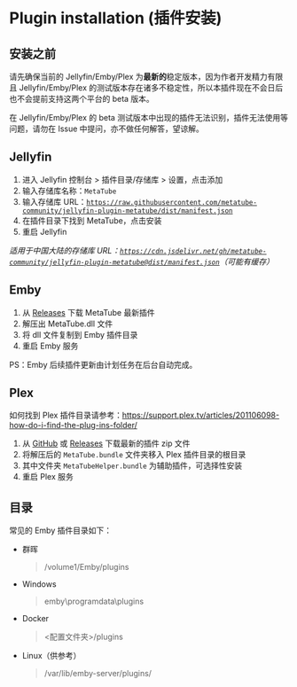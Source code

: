 # Plugin installation (插件安装)

## 安装之前

请先确保当前的 Jellyfin/Emby/Plex 为**最新的**稳定版本，因为作者开发精力有限且 Jellyfin/Emby/Plex 的测试版本存在诸多不稳定性，所以本插件现在不会日后也不会提前支持这两个平台的 beta 版本。

在 Jellyfin/Emby/Plex 的 beta 测试版本中出现的插件无法识别，插件无法使用等问题，请勿在 Issue 中提问，亦不做任何解答，望谅解。

## Jellyfin

1. 进入 Jellyfin 控制台 > 插件目录/存储库 > 设置，点击添加
2. 输入存储库名称：`MetaTube`
3. 输入存储库 URL：[`https://raw.githubusercontent.com/metatube-community/jellyfin-plugin-metatube/dist/manifest.json`](https://raw.githubusercontent.com/metatube-community/jellyfin-plugin-metatube/dist/manifest.json)
4. 在插件目录下找到 MetaTube，点击安装
5. 重启 Jellyfin

_适用于中国大陆的存储库 URL：[`https://cdn.jsdelivr.net/gh/metatube-community/jellyfin-plugin-metatube@dist/manifest.json`](https://cdn.jsdelivr.net/gh/metatube-community/jellyfin-plugin-metatube@dist/manifest.json)（可能有缓存）_

## Emby

1. 从 [Releases](https://github.com/metatube-community/jellyfin-plugin-metatube/releases) 下载 MetaTube 最新插件
2. 解压出 MetaTube.dll 文件
3. 将 dll 文件复制到 Emby 插件目录
4. 重启 Emby 服务

PS：Emby 后续插件更新由计划任务在后台自动完成。

## Plex

如何找到 Plex 插件目录请参考：<https://support.plex.tv/articles/201106098-how-do-i-find-the-plug-ins-folder/>

1. 从 [GitHub](https://github.com/metatube-community/metatube-plex-plugins/archive/refs/heads/main.zip) 或 [Releases](https://github.com/metatube-community/metatube-plex-plugins/releases) 下载最新的插件 zip 文件
2. 将解压后的 `MetaTube.bundle` 文件夹移入 Plex 插件目录的根目录
3. 其中文件夹 `MetaTubeHelper.bundle` 为辅助插件，可选择性安装
4. 重启 Plex 服务

## 目录

常见的 Emby 插件目录如下：

- 群晖
  > /volume1/Emby/plugins
- Windows
  > emby\programdata\plugins
- Docker
  > <配置文件夹>/plugins
- Linux（供参考）
  > /var/lib/emby-server/plugins/
